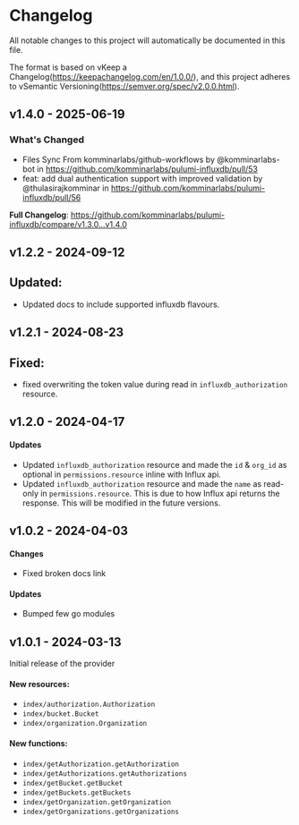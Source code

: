 # Changelog

All notable changes to this project will automatically be documented in this file.

The format is based on vKeep a Changelog(https://keepachangelog.com/en/1.0.0/),
and this project adheres to vSemantic Versioning(https://semver.org/spec/v2.0.0.html).

## v1.4.0 - 2025-06-19

### What's Changed

* Files Sync From komminarlabs/github-workflows by @komminarlabs-bot in https://github.com/komminarlabs/pulumi-influxdb/pull/53
* feat: add dual authentication support with improved validation by @thulasirajkomminar in https://github.com/komminarlabs/pulumi-influxdb/pull/56

**Full Changelog**: https://github.com/komminarlabs/pulumi-influxdb/compare/v1.3.0...v1.4.0

## v1.2.2 - 2024-09-12

## Updated:

* Updated docs to include supported influxdb flavours.

## v1.2.1 - 2024-08-23

## Fixed:

* fixed overwriting the token value during read in `influxdb_authorization` resource.

## v1.2.0 - 2024-04-17

#### Updates

* Updated `influxdb_authorization` resource and made the `id` & `org_id` as optional in `permissions.resource` inline with Influx api.
* Updated `influxdb_authorization` resource and made the `name` as read-only in `permissions.resource`. This is due to how Influx api returns the response. This will be modified in the future versions.

## v1.0.2 - 2024-04-03

#### Changes

- Fixed broken docs link

#### Updates

- Bumped few go modules

## v1.0.1 - 2024-03-13

Initial release of the provider

#### New resources:

- `index/authorization.Authorization`
- `index/bucket.Bucket`
- `index/organization.Organization`

#### New functions:

- `index/getAuthorization.getAuthorization`
- `index/getAuthorizations.getAuthorizations`
- `index/getBucket.getBucket`
- `index/getBuckets.getBuckets`
- `index/getOrganization.getOrganization`
- `index/getOrganizations.getOrganizations`
